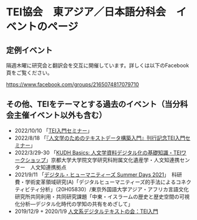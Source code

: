 # TEI協会　東アジア／日本語分科会　イベントのページ

## 定例イベント
隔週木曜に研究会と翻訳会を交互に開催しています。詳しくは以下のFacebook頁をご覧ください。

https://www.facebook.com/groups/2165074817079710

## その他、TEIをテーマとする過去のイベント（当分科会主催イベント以外も含む）

* 2022/10/10 「[TEI入門セミナー](https://digitalnagasaki.hatenablog.com/entry/2022/10/07/125611)」
* 2022/8/18 「[『人文学のためのテキストデータ構築入門』刊行記念TEI入門セミナー](https://digitalnagasaki.hatenablog.com/entry/2022/08/16/212955)」
* 2022/3/29-30 「[KUDH Basics: 人文学資料デジタル化の基礎知識・TEIワークショップ](https://www.bun.kyoto-u.ac.jp/events/kudh-basics-tei/)」京都大学大学院文学研究科附属文化遺産学・人文知連携センター　人文知連携拠点
* 2021/9/11 「[デジタル・ヒューマニティーズ Summer Days 2021](https://connectivity.aa-ken.jp/activity/322/)」　科研費・学術変革領域研究(A)「デジタルヒューマニティーズ的手法によるコネクティビティ分析」（20H05830）/東京外国語大学アジア・アフリカ言語文化研究所共同利用・共同研究課題「中東・イスラームの歴史と歴史空間の可視化分析―デジタル化時代の学知の共有をめざして」
* 2019/12/9 + 2020/1/9 [人文系デジタルテキストの会：TEI入門](https://github.com/TEI-EAJ/events/wiki/seminar_12190109)
